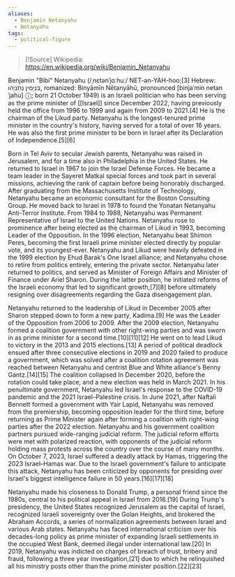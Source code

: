 ```yaml
---
aliases:
  - Benjamin Netanyahu
  - Netanyahu
tags:
  - political-figure
---
```

>[!Source]
>Wikipedia: https://en.wikipedia.org/wiki/Benjamin_Netanyahu

Benjamin "Bibi" Netanyahu (/ˌnɛtənˈjɑːhuː/ NET-ən-YAH-hoo;[3] Hebrew: בִּנְיָמִין נְתַנְיָהוּ, romanized: Binyāmīn Nētanyāhū, pronounced [binjaˈmin netanˈjahu] ⓘ; born 21 October 1949) is an Israeli politician who has been serving as the prime minister of [[Israel]] since December 2022, having previously held the office from 1996 to 1999 and again from 2009 to 2021.[4] He is the chairman of the Likud party. Netanyahu is the longest-tenured prime minister in the country's history, having served for a total of over 16 years. He was also the first prime minister to be born in Israel after its Declaration of Independence.[5][6]

Born in Tel Aviv to secular Jewish parents, Netanyahu was raised in Jerusalem, and for a time also in Philadelphia in the United States. He returned to Israel in 1967 to join the Israel Defense Forces. He became a team leader in the Sayeret Matkal special forces and took part in several missions, achieving the rank of captain before being honorably discharged. After graduating from the Massachusetts Institute of Technology, Netanyahu became an economic consultant for the Boston Consulting Group. He moved back to Israel in 1978 to found the Yonatan Netanyahu Anti-Terror Institute. From 1984 to 1988, Netanyahu was Permanent Representative of Israel to the United Nations. Netanyahu rose to prominence after being elected as the chairman of Likud in 1993, becoming Leader of the Opposition. In the 1996 election, Netanyahu beat Shimon Peres, becoming the first Israeli prime minister elected directly by popular vote, and its youngest-ever. Netanyahu and Likud were heavily defeated in the 1999 election by Ehud Barak's One Israel alliance; and Netanyahu chose to retire from politics entirely, entering the private sector. Netanyahu later returned to politics, and served as Minister of Foreign Affairs and Minister of Finance under Ariel Sharon. During the latter position, he initiated reforms of the Israeli economy that led to significant growth,[7][8] before ultimately resigning over disagreements regarding the Gaza disengagement plan.

Netanyahu returned to the leadership of Likud in December 2005 after Sharon stepped down to form a new party, Kadima.[9] He was the Leader of the Opposition from 2006 to 2009. After the 2009 election, Netanyahu formed a coalition government with other right-wing parties and was sworn in as prime minister for a second time.[10][11][12] He went on to lead Likud to victory in the 2013 and 2015 elections.[13] A period of political deadlock ensued after three consecutive elections in 2019 and 2020 failed to produce a government, which was solved after a coalition rotation agreement was reached between Netanyahu and centrist Blue and White alliance's Benny Gantz.[14][15] The coalition collapsed In December 2020, before the rotation could take place, and a new election was held in March 2021. In his penultimate government, Netanyahu led Israel's response to the COVID-19 pandemic and the 2021 Israel–Palestine crisis. In June 2021, after Naftali Bennett formed a government with Yair Lapid, Netanyahu was removed from the premiership, becoming opposition leader for the third time, before returning as Prime Minister again after forming a coalition with right-wing parties after the 2022 election. Netanyahu and his government coalition partners pursued wide-ranging judicial reform. The judicial reform efforts were met with polarized reaction, with opponents of the judicial reform holding mass protests across the country over the course of many months. On October 7, 2023, Israel suffered a deadly attack by Hamas, triggering the 2023 Israel–Hamas war. Due to the Israeli government's failure to anticipate this attack, Netanyahu has been criticized by opponents for presiding over Israel's biggest intelligence failure in 50 years.[16][17][18]

Netanyahu made his closeness to Donald Trump, a personal friend since the 1980s, central to his political appeal in Israel from 2016.[19] During Trump's presidency, the United States recognized Jerusalem as the capital of Israel, recognized Israeli sovereignty over the Golan Heights, and brokered the Abraham Accords, a series of normalization agreements between Israel and various Arab states. Netanyahu has faced international criticism over his decades-long policy as prime minister of expanding Israeli settlements in the occupied West Bank, deemed illegal under international law.[20] In 2019, Netanyahu was indicted on charges of breach of trust, bribery and fraud, following a three year investigation,[21] due to which he relinquished all his ministry posts other than the prime minister position.[22][23] 